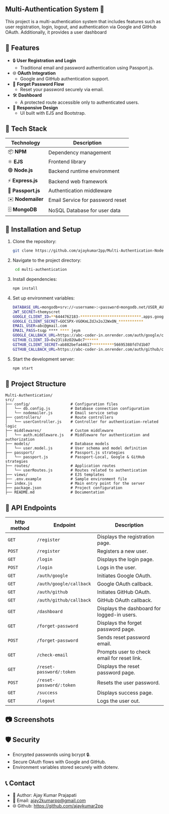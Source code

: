 ## Multi-Authentication System 🚀

This project is a multi-authentication system that includes features such as user registration, login, logout, and authentication via Google and GitHub OAuth. Additionally, it provides a user dashboard

## 🌟 Features

- 🔒 **User Registration and Login**
  - Traditional email and password authentication using Passport.js.
- 🌐 **OAuth Integration**
  - Google and GitHub authentication support.
- 📧 **Forget Password Flow**
  - Reset your password securely via email.
- 🛠️ **Dashboard**
  - A protected route accessible only to authenticated users.
- 🎨  **Responsive Design**
  - UI built with EJS and Bootstrap.

## 🚀 Tech Stack

| Technology        | Description                 |
| ----------------- | --------------------------- |
| 📦 **NPM**        | Dependency management       |
| ⚛️ **EJS**   | Frontend library            |
| 🟢 **Node.js**    | Backend runtime environment |
| ⚡ **Express.js** | Backend web framework       |
| 🔑 **Passport.js**        | Authentication middleware  |
| ✉️ **Nodemailer**        | Email Service for password reset  |
| 🗄️ **MongoDB**    | NoSQL Database for user data           |

## 🚀 Installation and Setup

1. Clone the repository:
   ```bash
   git clone https://github.com/ajaykumar2pp/Multi-Authentication-NodeJS
   ```
2. Navigate to the project directory:
   ```bash
    cd multi-authentication
   ```
3. Install dependencies:
   ```bash
   npm install
   ```
4. Set up environment variables:
   ```bash
   DATABASE_URL=mongodb+srv://<username>:<password>mongodb.net/USER_AUTH?retryWrites=true&w=majority
   JWT_SECRET=themyscret
   GOOGLE_CLIENT_ID=**6444762183-***************************.apps.googleusercontent.com
   GOOGLE_CLIENT_SECRET=GOCSPX-VGOKmLZdJx2oJ2WxON_***********
   EMAIL_USER=abc@gmail.com
   EMAIL_PASS=tsqp **** **** jeym
   GOOGLE_CALLBACK_URL=https://abc-coder-in.onrender.com/auth/google/callback
   GITHUB_CLIENT_ID=Ov23li8zO2Uw8c7******
   GITHUB_CLIENT_SECRET=ab882befa44617**********56695388fd7d1b07
   GITHUB_CALLBACK_URL=https://abc-coder-in.onrender.com/auth/github/callback
   ```
5. Start the development server:
   ```bash
   npm start
   ```


## 📁 Project Structure

```
Multi-Authentication/
src/
├── config/                  # Configuration files
│   └── db.config.js         # Database connection configuration
│   └── nodemailer.js        # Email service setup
├── controllers/             # Route controllers
│   └── userController.js    # Controller for authentication-related logic
├── middlewares/             # Custom middleware
│   └── auth.middleware.js   # Middleware for authentication and authorization
├── models/                  # Database models
│   └── user.model.js        # User schema and model definition
├── passport/                # Passport.js strategies
│   └── passport.js          # Passport-Local, Google & GitHub strategies
├── routes/                  # Application routes
│   └── userRoutes.js        # Routes related to authentication
├── views/                   # EJS templates
├── .env.example             # Sample environment file
├── index.js                 # Main entry point for the server
├── package.json             # Project configuration
├── README.md                # Documentation
```

## 🚦 API Endpoints

| http method | Endpoint                  | Description                                    |
|--------------|---------------------------|------------------------------------------------|
| `GET`        | `/register`                | Displays the registration page.               |
| `POST`       | `/register`                | Registers a new user.                         |
| `GET`        | `/login`                   | Displays the login page.                      |
| `POST`       | `/login`                   | Logs in the user.                             |
| `GET`        | `/auth/google`             | Initiates Google OAuth.                       |
| `GET`        | `/auth/google/callback`    | Google OAuth callback.                        |
| `GET`        | `/auth/github`             | Initiates GitHub OAuth.                       |
| `GET`        | `/auth/github/callback`    | GitHub OAuth callback.                        |
| `GET`        | `/dashboard`               | Displays the dashboard for logged-in users.   |
| `GET`        | `/forget-password`         | Displays the forget password page.            |
| `POST`       | `/forget-password`         | Sends reset password email.                   |
| `GET`        | `/check-email`             | Prompts user to check email for reset link.   |
| `GET`        | `/reset-password/:token`   | Displays the reset password page.             |
| `POST`       | `/reset-password/:token`   | Resets the user password.                     |
| `GET`        | `/success`                 | Displays success page.                        |
| `GET`        | `/logout`                  | Logs the user out.                            |



## 📷 Screenshots

## 🛡️ Security

- Encrypted passwords using bcrypt 🔒.
- Secure OAuth flows with Google and GitHub.
- Environment variables stored securely with dotenv.

## 📞 Contact

- 👤 Author: Ajay Kumar Prajapati
- 📧 Email: ajay2kumarpp@gmail.com
- 🌐 Github: https://github.com/ajaykumar2pp
